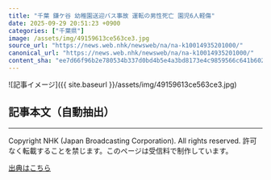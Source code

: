```yaml
---
title: "千葉 鎌ケ谷 幼稚園送迎バス事故 運転の男性死亡 園児6人軽傷"
date: 2025-09-29 20:51:23 +0900
categories: ["千葉県"]
image: /assets/img/49159613ce563ce3.jpg
source_url: "https://news.web.nhk/newsweb/na/na-k10014935201000/"
canonical_url: "https://news.web.nhk/newsweb/na/na-k10014935201000/"
content_sha: "ee7d66f96b2e780534b337d0bd4b5e4a3bd8173e4c9859566c641b60278bfac5"
---
```


![記事イメージ]({{ site.baseurl }}/assets/img/49159613ce563ce3.jpg)

## 記事本文（自動抽出）
<div><div class="_13tndsj2"><nav aria-label="フッターサイトナビゲーション" class="_13tndsj4"></nav><hr class="esl7kn2s esl7kn1l esl7kn1n _14xli2ae"><p class="esl7kn2s esl7kn1m esl7kn1o _1yvk0f68 _1lugom81">Copyright NHK (Japan Broadcasting Corporation). All rights reserved. 許可なく転載することを禁じます。このページは受信料で制作しています。</p></div></div>

[出典はこちら](https://news.web.nhk/newsweb/na/na-k10014935201000/)
